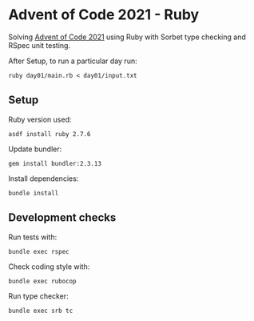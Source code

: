 # Advent of Code 2021 - Ruby

Solving [Advent of Code 2021](https://adventofcode.com/2021) using Ruby with Sorbet type checking and RSpec unit testing.

After Setup, to run a particular day run:

```
ruby day01/main.rb < day01/input.txt
```

## Setup

Ruby version used:

```
asdf install ruby 2.7.6
```

Update bundler:

```
gem install bundler:2.3.13
```

Install dependencies:
```
bundle install
```

## Development checks

Run tests with:

```
bundle exec rspec
```

Check coding style with:

```
bundle exec rubocop
```

Run type checker:

```
bundle exec srb tc
```

